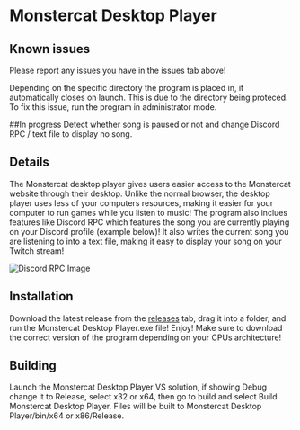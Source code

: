 # Monstercat Desktop Player
## Known issues
Please report any issues you have in the issues tab above!

Depending on the specific directory the program is placed in, it automatically closes on launch. This is due to the directory being proteced. To fix this issue, run the program in administrator mode.

##In progress
Detect whether song is paused or not and change Discord RPC / text file to display no song.

## Details
The Monstercat desktop player gives users easier access to the Monstercat website through their desktop. Unlike the normal browser, the desktop player uses less of your computers resources, making it easier for your computer to run games while you listen to music! The program also inclues features like Discord RPC which features the song you are currently playing on your Discord profile (example below)! It also writes the current song you are listening to into a text file, making it easy to display your song on your Twitch stream!

![Discord RPC Image](https://i.imgur.com/uxKxcjS.png)

## Installation
Download the latest release from the [releases](https://github.com/Xuxiym/Monstecat-Desktop-Player/releases) tab, drag it into a folder, and run the Monstercat Desktop Player.exe file! Enjoy! Make sure to download the correct version of the program depending on your CPUs architecture!

## Building
Launch the Monstercat Desktop Player VS solution, if showing Debug change it to Release, select x32 or x64, then go to build and select Build Monstercat Desktop Player. Files will be built to Monstercat Desktop Player/bin/x64 or x86/Release.